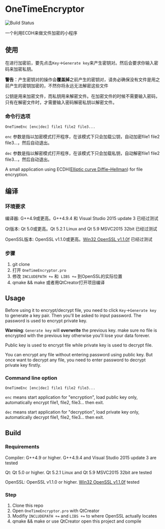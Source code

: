 # OneTimeEncryptor
![Build Status](https://travis-ci.org/qmick/OneTimeEncryptor.svg?branch=master)

一个利用ECDH来做文件加密的小程序

## 使用

在进行加密前，要先点击`Key`->`Generate key`来产生密钥对。然后会要求你输入密码来加密私钥。

**警告**：产生密钥对的操作会**覆盖掉**之前产生的密钥对，请务必确保没有文件是用之前产生的密钥加密的，不然你将永远无法解密这些文件

公钥是用来加密文件，而私钥用来解密文件。在加密文件的时候不需要输入密码，只有在解密文件时，才需要输入密码解密私钥以解密文件。

### 命令行选项

```OneTimeEnc [enc|dec] file1 file2 file3...```

`enc` 参数是指以加密模式打开程序，在该模式下只会加载公钥，自动加密file1 file2 file3...，然后自动退出。

`dec` 参数是指以解密模式打开程序，在该模式下只会加载私钥，自动解密file1 file2 file3...，然后自动退出。

A small application using ECDH([Elliptic curve Diffie–Hellman](https://en.wikipedia.org/wiki/Elliptic_curve_Diffie%E2%80%93Hellman)) for file encryption.


## 编译
### 环境要求
编译器: G++4.9或更高。G++4.9.4 和 Visual Studio 2015 update 3 已经过测试

Qt版本: Qt 5.0或更高。Qt 5.2.1 Linux and Qt 5.9 MSVC2015 32bit 已经过测试

OpenSSL版本: OpenSSL v1.1.0或更高。[Win32 OpenSSL v1.1.0f](https://slproweb.com/download/Win32OpenSSL-1_1_0f.exe) 已经过测试

### 步骤
1. git clone 
2. 打开 `OneTimeEncryptor.pro`
3. 修改 `INCLUDEPATH +=` 和  `LIBS +=` 到OpenSSL的实际位置
4. qmake && make 或者用QtCreator打开项目编译

## Usage

Before using it to encrypt/decrypt file, you need to click `Key`->`Generate key` to generate a key pair. Then you'll be asked to input password. The password is used to encrypt private key.


**Warning**: `Generate key` will **overwrite** the previous key. make sure no file is encrypted with the previous key otherwise you'll lose your data forever.

Public key is used to encrypt file while private key is used to decrypt file.

You can encrypt any file without entering password using public key. But once want to decrypt any file, you need to enter password to decrypt private key firstly.

### Command line option

```OneTimeEnc [enc|dec] file1 file2 file3...```

`enc` means start application for "encryption", load public key only, automatically encrypt file1, file2, file3... then exit.

`dec` means start application for "decryption", load private key only, automatically decrypt file1, file2, file3... then exit.



## Build

### Requirements

Compiler: G++4.9 or higher. G++4.9.4 and Visual Studio 2015 update 3 are tested

Qt: Qt 5.0 or higher. Qt 5.2.1 Linux and Qt 5.9 MSVC2015 32bit are tested

OpenSSL: OpenSSL v1.1.0 or higher. [Win32 OpenSSL v1.1.0f](https://slproweb.com/download/Win32OpenSSL-1_1_0f.exe) tested

### Step

1. Clone this repo
2. Open `OneTimeEncryptor.pro` with QtCreator
3. Modifiy `INCLUDEPATH +=` and  `LIBS +=` to where OpenSSL actually locates
4. qmake && make or use QtCreator open this project and compile
